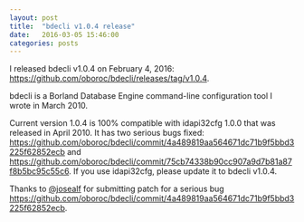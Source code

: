 ```yaml
---
layout: post
title:  "bdecli v1.0.4 release"
date:   2016-03-05 15:46:00
categories: posts
---
```


I released bdecli v1.0.4 on February 4, 2016: <https://github.com/oboroc/bdecli/releases/tag/v1.0.4>.

bdecli is a Borland Database Engine command-line configuration tool I wrote in March 2010.

Current version 1.0.4 is 100% compatible with idapi32cfg 1.0.0 that was released in April 2010.
It has two serious bugs fixed: <https://github.com/oboroc/bdecli/commit/4a489819aa564671dc71b9f5bbd3225f62852ecb> and <https://github.com/oboroc/bdecli/commit/75cb74338b90cc907a9d7b81a87f8b5bc95c55c6>.
If you use idapi32cfg, please update it to bdecli v1.0.4.

Thanks to [@josealf](https://github.com/josealf) for submitting patch for a serious bug <https://github.com/oboroc/bdecli/commit/4a489819aa564671dc71b9f5bbd3225f62852ecb>.

